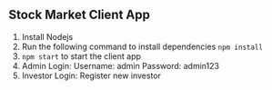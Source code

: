 ## Stock Market Client App

1.  Install Nodejs
2.  Run the following command to install dependencies `npm install`
3.  `npm start` to start the client app
4.  Admin Login: Username: admin Password: admin123
5.  Investor Login: Register new investor
